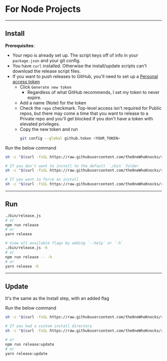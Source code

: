 # For Node Projects
---

## Install

**Prerequisites**:
- Your repo is already set up. The script keys off of info in your `package.json`
and your git config.
- You have `curl` installed. Otherwise the install/update scripts can't download
the release script files. 
- If you want to push releases to GitHub, you'll need to set up a [Personal access token](https://github.com/settings/tokens)
  - Click `Generate new token`
    - Regardless of what GitHub recommends, I set my token to never expire.
  - Add a name (Note) for the token
  - Check the `repo` checkmark. Top-level access isn't required for Public repos,
   but there may come a time that you want to release to a Private repo and you'll
   get blocked if you don't have a token with elevated privileges.
  - Copy the new token and run
    ```sh
    git config --global github.token <YOUR_TOKEN>
    ```

Run the below command
```sh
sh -c "$(curl -fsSL https://raw.githubusercontent.com/the0neWhoKnocks/release-script/master/js/tools/install.sh)"

# If you don't want to install to the default `./bin` folder
sh -c "$(curl -fsSL https://raw.githubusercontent.com/the0neWhoKnocks/release-script/master/js/tools/install.sh) --install-dir \"some/other/folder\""

# If you want to force an install
sh -c "$(curl -fsSL https://raw.githubusercontent.com/the0neWhoKnocks/release-script/master/js/tools/install.sh) --force"
```

---

## Run

```sh
./bin/release.js
# or
npm run release
# or
yarn release

# View all available flags by adding `--help` or `-h`
./bin/release.js -h
# or
npm run release -- -h
# or
yarn release -h
```

---

## Update

It's the same as the Install step, with an added flag

Run the below command
```sh
sh -c "$(curl -fsSL https://raw.githubusercontent.com/the0neWhoKnocks/release-script/master/js/tools/install.sh) --update"

# If you had a custom install directory
sh -c "$(curl -fsSL https://raw.githubusercontent.com/the0neWhoKnocks/release-script/master/js/tools/install.sh) --update --install-dir \"some/other/folder\""

# or
npm run release:update
# or
yarn release:update
```

